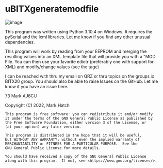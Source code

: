 # uBITXgeneratemodfile

![image](https://user-images.githubusercontent.com/70183884/200955633-4e262957-832f-4ed5-b3e4-5de793bb755b.png)


This program was written using Python 3.10.4 on Windows. It requires the pySerial and the lxml libraries. Let me know if you find any other unusual dependencies.

This program will work by reading from your EEPROM and merging the resulting values into an XML template file that will provide you with a "MOD File. You can then use your favorite ediotr (preferably one with support for XML) and modify/change values (see the <value></value> tage) 

I can be reached with thru my email on QRZ or thru topics on the groups.io BITX20 group. You should also be able to raise Issues on the GitHub. Let me know if you have an issue here.

73
Mark
AJ6CU  

Copyright (C) 2022,  Mark Hatch

    This program is free software: you can redistribute it and/or modify
    it under the terms of the GNU General Public License as published by
    the Free Software Foundation, either version 3 of the License, or
    (at your option) any later version.

    This program is distributed in the hope that it will be useful,
    but WITHOUT ANY WARRANTY; without even the implied warranty of
    MERCHANTABILITY or FITNESS FOR A PARTICULAR PURPOSE.  See the
    GNU General Public License for more details.

    You should have received a copy of the GNU General Public License
    along with this program.  If not, see <https://www.gnu.org/licenses/>.
